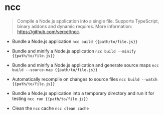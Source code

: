 # ncc
> Compile a Node.js application into a single file.
> Supports TypeScript, binary addons and dynamic requires.
> More information: <https://github.com/vercel/ncc>.

- Bundle a Node.js application
`ncc build {{path/to/file.js}}`

- Bundle and minify a Node.js application
`ncc build --minify {{path/to/file.js}}`

- Bundle and minify a Node.js application and generate source maps
`ncc build --source-map {{path/to/file.js}}`

- Automatically recompile on changes to source files
`ncc build --watch {{path/to/file.js}}`

- Bundle a Node.js application into a temporary directory and run it for testing
`ncc run {{path/to/file.js}}`

- Clean the `ncc` cache
`ncc clean cache`

